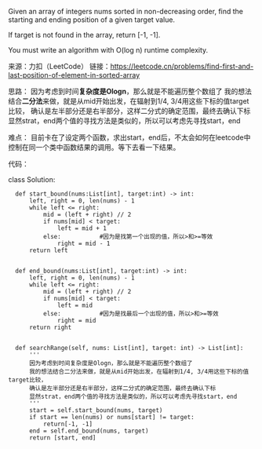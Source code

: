 Given an array of integers nums sorted in non-decreasing order, find the starting and ending position of a given target value.

If target is not found in the array, return [-1, -1].

You must write an algorithm with O(log n) runtime complexity.

来源：力扣（LeetCode）
链接：https://leetcode.cn/problems/find-first-and-last-position-of-element-in-sorted-array

思路：
因为考虑到时间**复杂度是Ologn**，那么就是不能遍历整个数组了
我的想法结合**二分法**来做，就是从mid开始出发，在辐射到1/4, 3/4用这些下标的值target比较，
确认是左半部分还是右半部分，这样二分式的确定范围，最终去确认下标
显然strat，end两个值的寻找方法是类似的，所以可以考虑先寻找start，end

难点：
目前卡在了设定两个函数，求出start，end后，不太会如何在leetcode中控制在同一个类中函数结果的调用。等下去看一下结果。

代码：



  class Solution:
  
      def start_bound(nums:List[int], target:int) -> int:
          left, right = 0, len(nums) - 1
          while left <= right:
              mid = (left + right) // 2
              if nums[mid] < target:
                  left = mid + 1
              else:           #因为是找第一个出现的值，所以>和>=等效
                  right = mid - 1
          return left
          
          
      def end_bound(nums:List[int], target:int) -> int:
          left, right = 0, len(nums) - 1
          while left <= right:
              mid = (left + right) // 2
              if nums[mid] < target:
                  left = mid
              else:           #因为是找最后一个出现的值，所以>和>=等效
                  right = mid
          return right 
          
          
      def searchRange(self, nums: List[int], target: int) -> List[int]:
          '''
          因为考虑到时间复杂度是Ologn，那么就是不能遍历整个数组了
          我的想法结合二分法来做，就是从mid开始出发，在辐射到1/4, 3/4用这些下标的值target比较，
          确认是左半部分还是右半部分，这样二分式的确定范围，最终去确认下标
          显然strat，end两个值的寻找方法是类似的，所以可以考虑先寻找start，end
          '''
          start = self.start_bound(nums, target)
          if start == len(nums) or nums[start] != target:
              return[-1, -1]
          end = self.end_bound(nums, target)
          return [start, end]
 
